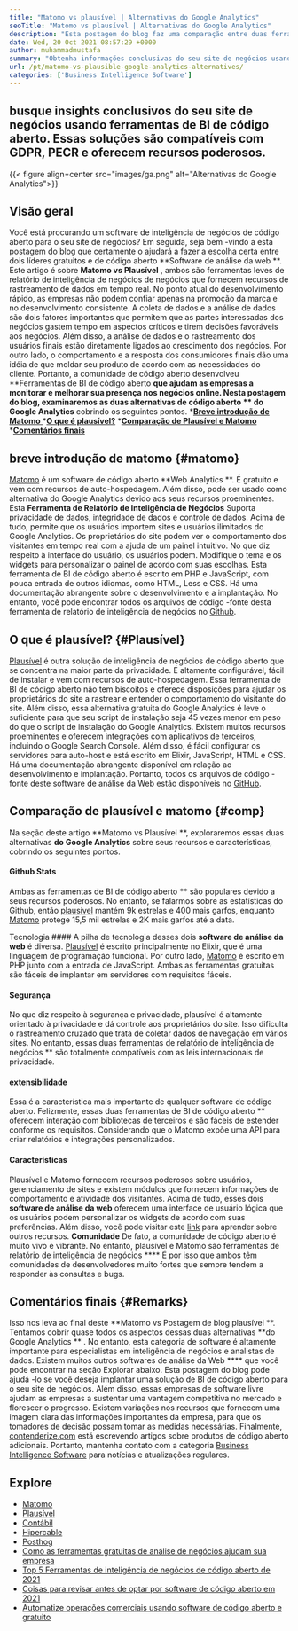 ```yaml
---
title: "Matomo vs plausível | Alternativas do Google Analytics" 
seoTitle: "Matomo vs plausível | Alternativas do Google Analytics" 
description: "Esta postagem do blog faz uma comparação entre duas ferramentas de BI de código aberto que são consideradas alternativas do Google Analytics. Ambos os softwares são gratuitos e auto-hospedados." 
date: Wed, 20 Oct 2021 08:57:29 +0000
author: muhammadmustafa
summary: "Obtenha informações conclusivas do seu site de negócios usando ferramentas de BI de código aberto. Essas soluções são compatíveis com GDPR, PECR e oferecem recursos poderosos." 
url: /pt/matomo-vs-plausible-google-analytics-alternatives/
categories: ['Business Intelligence Software']
---
```


## busque insights conclusivos do seu site de negócios usando ferramentas de BI de código aberto. Essas soluções são compatíveis com GDPR, PECR e oferecem recursos poderosos.

{{< figure align=center src="images/ga.png" alt="Alternativas do Google Analytics">}}


## Visão geral
Você está procurando um software de inteligência de negócios de código aberto para o seu site de negócios? Em seguida, seja bem -vindo a esta postagem do blog que certamente o ajudará a fazer a escolha certa entre dois líderes gratuitos e de código aberto **Software de análise da web **. Este artigo é sobre  **Matomo vs Plausível**  , ambos são ferramentas leves de relatório de inteligência de negócios de negócios que fornecem recursos de rastreamento de dados em tempo real. No ponto atual do desenvolvimento rápido, as empresas não podem confiar apenas na promoção da marca e no desenvolvimento consistente. A coleta de dados e a análise de dados são dois fatores importantes que permitem que as partes interessadas dos negócios gastem tempo em aspectos críticos e tirem decisões favoráveis ​​aos negócios. Além disso, a análise de dados e o rastreamento dos usuários finais estão diretamente ligados ao crescimento dos negócios.
Por outro lado, o comportamento e a resposta dos consumidores finais dão uma idéia de que moldar seu produto de acordo com as necessidades do cliente. Portanto, a comunidade de código aberto desenvolveu **Ferramentas de BI de código aberto  **que ajudam as empresas a monitorar e melhorar sua presença nos negócios online. Nesta postagem do blog, examinaremos as duas alternativas de código aberto **  do Google Analytics**  cobrindo os seguintes pontos.
  *[**Breve introdução de Matomo** ][1]
  ***[O que é plausível?][2]** 
  ***[Comparação de Plausível e Matomo][3]** 
  *[**Comentários finais** ][4]

## breve introdução de matomo   {#matomo}
[Matomo][5] é um software de código aberto **Web Analytics **. É gratuito e vem com recursos de auto-hospedagem. Além disso, pode ser usado como alternativa do Google Analytics devido aos seus recursos proeminentes. Esta  **Ferramenta de Relatório de Inteligência de Negócios**   Suporta privacidade de dados, integridade de dados e controle de dados. Acima de tudo, permite que os usuários importem sites e usuários ilimitados do Google Analytics. Os proprietários do site podem ver o comportamento dos visitantes em tempo real com a ajuda de um painel intuitivo. No que diz respeito à interface do usuário, os usuários podem. Modifique o tema e os widgets para personalizar o painel de acordo com suas escolhas. Esta ferramenta de BI de código aberto é escrito em PHP e JavaScript, com pouca entrada de outros idiomas, como HTML, Less e CSS. Há uma documentação abrangente sobre o desenvolvimento e a implantação. No entanto, você pode encontrar todos os arquivos de código -fonte desta ferramenta de relatório de inteligência de negócios no [Github][6].

## O que é plausível?   {#Plausível}
[Plausível][7] é outra solução de inteligência de negócios de código aberto que se concentra na maior parte da privacidade. É altamente configurável, fácil de instalar e vem com recursos de auto-hospedagem. Essa ferramenta de BI de código aberto não tem biscoitos e oferece disposições para ajudar os proprietários do site a rastrear e entender o comportamento do visitante do site. Além disso, essa alternativa gratuita do Google Analytics é leve o suficiente para que seu script de instalação seja 45 vezes menor em peso do que o script de instalação do Google Analytics. Existem muitos recursos proeminentes e oferecem integrações com aplicativos de terceiros, incluindo o Google Search Console. Além disso, é fácil configurar os servidores para auto-host e está escrito em Elixir, JavaScript, HTML e CSS. Há uma documentação abrangente disponível em relação ao desenvolvimento e implantação. Portanto, todos os arquivos de código -fonte deste software de análise da Web estão disponíveis no [GitHub][8].

## Comparação de plausível e matomo   {#comp}
Na seção deste artigo **Matomo vs Plausível **, exploraremos essas duas alternativas  **do Google Analytics**   sobre seus recursos e características, cobrindo os seguintes pontos.

#### Github Stats
Ambas as ferramentas de BI de código aberto ** são populares devido a seus recursos poderosos. No entanto, se falarmos sobre as estatísticas do Github, então [plausível][7] mantém 9k estrelas e 400 mais garfos, enquanto [Matomo][5] protege 15,5 mil estrelas e 2K mais garfos até a data.

Tecnologia ####
A pilha de tecnologia desses dois **software de análise da web**  é diversa. [Plausível][7] é escrito principalmente no Elixir, que é uma linguagem de programação funcional. Por outro lado, [Matomo][5] é escrito em PHP junto com a entrada de JavaScript. Ambas as ferramentas gratuitas são fáceis de implantar em servidores com requisitos fáceis.

#### Segurança
No que diz respeito à segurança e privacidade, plausível é altamente orientado à privacidade e dá controle aos proprietários do site. Isso dificulta o rastreamento cruzado que trata de coletar dados de navegação em vários sites. No entanto, essas duas ferramentas de relatório de inteligência de negócios ** são totalmente compatíveis com as leis internacionais de privacidade.

#### extensibilidade
Essa é a característica mais importante de qualquer software de código aberto. Felizmente, essas duas ferramentas de BI de código aberto ** oferecem interação com bibliotecas de terceiros e são fáceis de estender conforme os requisitos. Considerando que o Matomo expõe uma API para criar relatórios e integrações personalizados.

#### Características
Plausível e Matomo fornecem recursos poderosos sobre usuários, gerenciamento de sites e existem módulos que fornecem informações de comportamento e atividade dos visitantes. Acima de tudo, esses dois **software de análise da web**  oferecem uma interface de usuário lógica que os usuários podem personalizar os widgets de acordo com suas preferências. Além disso, você pode visitar este [link][9] para aprender sobre outros recursos.
**Comunidade**
De fato, a comunidade de código aberto é muito vivo e vibrante. No entanto, plausível e Matomo são ferramentas de relatório de inteligência de negócios  ****  É por isso que ambos têm comunidades de desenvolvedores muito fortes que sempre tendem a responder às consultas e bugs.

## Comentários finais   {#Remarks}
Isso nos leva ao final deste **Matomo vs Postagem de blog plausível **. Tentamos cobrir quase todos os aspectos dessas duas alternativas  **do Google Analytics ** . No entanto, esta categoria de software é altamente importante para especialistas em inteligência de negócios e analistas de dados. Existem muitos outros softwares de análise da Web ****  que você pode encontrar na seção Explorar abaixo. Esta postagem do blog pode ajudá -lo se você deseja implantar uma solução de BI de código aberto para o seu site de negócios. Além disso, essas empresas de software livre ajudam as empresas a sustentar uma vantagem competitiva no mercado e florescer o progresso. Existem variações nos recursos que fornecem uma imagem clara das informações importantes da empresa, para que os tomadores de decisão possam tomar as medidas necessárias.
Finalmente, [contenderize.com][10] está escrevendo artigos sobre produtos de código aberto adicionais. Portanto, mantenha contato com a categoria [Business Intelligence Software][9] para notícias e atualizações regulares.

## Explore
  * [Matomo][11]
  * [Plausível][12]
  * [Contábil][13]
  * [Hipercable][14]
  * [Posthog][15]
  * [Como as ferramentas gratuitas de análise de negócios ajudam sua empresa][16]
  * [Top 5 Ferramentas de inteligência de negócios de código aberto de 2021][17]
  * [Coisas para revisar antes de optar por software de código aberto em 2021][18]
  * [Automatize operações comerciais usando software de código aberto e gratuito][19]

  
[1]: #Matomo
[2]: #Plausible
[3]: #comp
[4]: #remarks
[5]: https://products.containerize.com/business-intelligence/matomo/
[6]: https://github.com/matomo-org/matomo
[7]: https://products.containerize.com/business-intelligence/plausible/
[8]: https://github.com/plausible/analytics
[9]: https://products.containerize.com/business-intelligence/
[10]: https://www.containerize.com/
[11]: https://products.containerize.com/business-intelligence/matomo
[12]: https://products.containerize.com/business-intelligence/plausible
[13]: https://products.containerize.com/business-intelligence/countly
[14]: https://products.containerize.com/business-intelligence/hypercable
[15]: https://products.containerize.com/business-intelligence/posthog
[16]: https://blog.containerize.com/2021/03/12/how-free-business-analytics-tools-assist-your-business/
[17]: https://blog.containerize.com/business-intelligence-software/top-5-open-source-business-intelligence-solutions-of-2021/
[18]: https://blog.containerize.com/cmdb-software/things-to-review-before-opting-open-source-software-in-2021/
[19]: https://blog.containerize.com/blogging/automate-business-operations-using-open-source-software/
